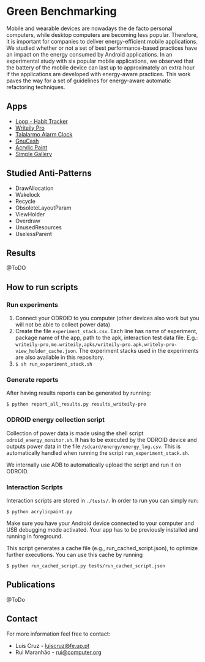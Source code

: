 # Green Benchmarking

Mobile and wearable devices are nowadays the de facto personal computers, while desktop computers are becoming less popular. Therefore, it is important for companies to deliver energy-efficient mobile applications. We studied whether or not a set of best performance-based practices have an impact on the energy consumed by Android applications. In an experimental study with six popular mobile applications, we observed that the battery of the mobile device can last up to approximately an extra hour if the applications are developed with energy-aware practices. This work paves the way for a set of guidelines for energy-aware automatic refactoring techniques.

## Apps

- [Loop - Habit Tracker](https://play.google.com/store/apps/details?id=org.isoron.uhabits&hl=en)
- [Writeily Pro](https://play.google.com/store/apps/details?id=me.writeily&hl=en)
- [Talalarmo Alarm Clock](https://play.google.com/store/apps/details?id=trikita.talalarmo&hl=en)
- [GnuCash](https://play.google.com/store/apps/details?id=org.gnucash.android&hl=en)
- [Acrylic Paint](https://f-droid.org/repository/browse/?fdid=anupam.acrylic)
- [Simple Gallery](https://play.google.com/store/apps/details?id=com.simplemobiletools.gallery&hl=en)

## Studied Anti-Patterns

- DrawAllocation
- Wakelock
- Recycle
- ObsoleteLayoutParam
- ViewHolder
- Overdraw
- UnusedResources
- UselessParent

## Results

@ToDO

## How to run scripts

### Run experiments
1. Connect your ODROID to you computer (other devices also work but you will not be able to collect power data)
1. Create the file ```experiment_stack.csv```. Each line has name of experiment, package name of the app, path to the apk, interaction test data file. E.g.: ```writeily-pro,me.writeily,apks/writeily-pro.apk,writely-pro-view_holder_cache.json```.
The experiment stacks used in the experiments are also available in this repository.
1. ```$ sh run_experiment_stack.sh```

### Generate reports

After having results reports can be generated by running:

```$ python report_all_results.py results_writeily-pro```

### ODROID energy collection script

Collection of power data is made using the shell script ```odroid_energy_monitor.sh```.
It has to be executed by the ODROID device and outputs power data in the file ```/sdcard/energy/energy_log.csv```.
This is automatically handled when running the script ```run_experiment_stack.sh```.

We internally use ADB to automatically upload the script and run it on ODROID.

### Interaction Scripts

Interaction scripts are stored in ```./tests/```.
In order to run you can simply run:

```
$ python acrylicpaint.py
```

Make sure you have your Android device connected to your computer and USB debugging mode activated.
Your app has to be previously installed and running in foreground.

This script generates a cache file (e.g., run_cached_script.json), to optimize further executions.
You can use this cache by running
```
$ python run_cached_script.py tests/run_cached_script.json
```

## Publications

@ToDo

## Contact

For more information feel free to contact:

- Luis Cruz - luiscruz@fe.up.pt
- Rui Maranhão - rui@computer.org
